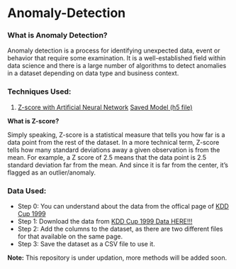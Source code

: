 # Anomaly-Detection
### What is Anomaly Detection?
Anomaly detection is a process for identifying unexpected data, event or behavior that require some examination. It is a well-established field within data science and there is a large number of algorithms to detect anomalies in a dataset depending on data type and business context. 

### Techniques Used:
1. [Z-score with Artificial Neural Network](https://github.com/aravind-naidu/Anomaly-Detection/blob/main/1_Zscore_Anomaly_Detection.ipynb)
[Saved Model (h5 file)](https://github.com/aravind-naidu/Anomaly-Detection/blob/main/zscore_ANN.h5)

**What is Z-score?**

Simply speaking, Z-score is a statistical measure that tells you how far is a data point from the rest of the dataset. In a more technical term, Z-score tells how many standard deviations away a given observation is from the mean.
For example, a Z score of 2.5 means that the data point is 2.5 standard deviation far from the mean. And since it is far from the center, it’s flagged as an outlier/anomaly.

### Data Used:
* Step 0: You can understand about the data from the offical page of [KDD Cup 1999](http://kdd.ics.uci.edu/databases/kddcup99/kddcup99.html)
* Step 1: Download the data from [KDD Cup 1999 Data HERE!!!](http://kdd.ics.uci.edu/databases/kddcup99/kddcup.data_10_percent.gz)
* Step 2: Add the columns to the dataset, as there are two different files for that available on the same page.
* Step 3: Save the dataset as a CSV file to use it.



**Note:** This repository is under updation, more methods will be added soon.
